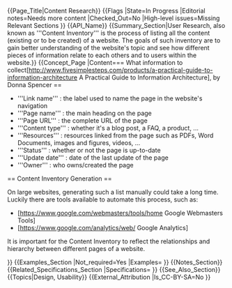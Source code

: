 {{Page_Title|Content Research}}
{{Flags
|State=In Progress
|Editorial notes=Needs more content
|Checked_Out=No
|High-level issues=Missing Relevant Sections
}}
{{API_Name}}
{{Summary_Section|User Research, also known as '''Content Inventory''' is the process of listing all the content (existing or to be created) of a website. The goals of such inventory are to gain better understanding of the website's topic and see how different pieces of information relate to each others and to users within the website.}}
{{Concept_Page
|Content=== What information to collect<ref name="info-to-collect">[http://www.fivesimplesteps.com/products/a-practical-guide-to-information-architecture A Practical Guide to Information Architecture], by Donna Spencer</ref> ==

* '''Link name''' : the label used to name the page in the website's navigation
* '''Page name''' : the main heading on the page
* '''Page URL''' : the complete URL of the page
* '''Content type''' : whether it's a blog post, a FAQ, a product, ...
* '''Resources''' : resources linked from the page such as PDFs, Word Documents, images and figures, videos, ...
* '''Status''' : whether or not the page is up-to-date
* '''Update date''' : date of the last update of the page
* '''Owner''' : who owns/created the page

== Content Inventory Generation ==

On large websites, generating such a list manually could take a long time. Luckily there are tools available to automate this process, such as:

* [https://www.google.com/webmasters/tools/home Google Webmasters Tools]
* [https://www.google.com/analytics/web/ Google Analytics]

It is important for the Content Inventory to reflect the relationships and hierarchy between different pages of a website.

<references/>
}}
{{Examples_Section
|Not_required=Yes
|Examples=
}}
{{Notes_Section}}
{{Related_Specifications_Section
|Specifications=
}}
{{See_Also_Section}}
{{Topics|Design, Usability}}
{{External_Attribution
|Is_CC-BY-SA=No
}}